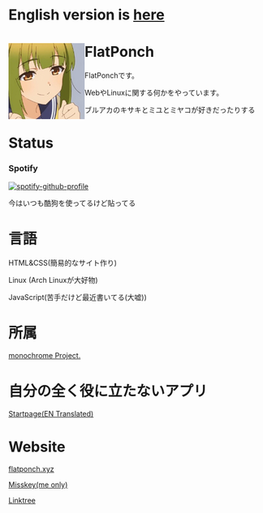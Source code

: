 # English version is [here](https://github.com/FlatPonch/FlatPonch/blob/main/README_EN.md)

# FlatPonch  <img src="https://raw.githubusercontent.com/FlatPonch/FlatPonch/main/bashame.jpg" align="left" width="150">

FlatPonchです。

WebやLinuxに関する何かをやっています。

ブルアカのキサキとミユとミヤコが好きだったりする

# Status

### Spotify
[![spotify-github-profile](https://spotify-github-profile.kittinanx.com/api/view?uid=dmu8f8ktpavweuu3a4tc39qap&cover_image=true&theme=default&show_offline=false&background_color=121212&interchange=true&bar_color=53b14f&bar_color_cover=false)](https://spotify-github-profile.kittinanx.com/api/view?uid=dmu8f8ktpavweuu3a4tc39qap&redirect=true)

今はいつも酷狗を使ってるけど貼ってる

# 言語
HTML&CSS(簡易的なサイト作り)

Linux (Arch Linuxが大好物)

JavaScript(苦手だけど最近書いてる(大嘘))

# 所属
[monochrome Project.](https://github.com/mncrp)

# 自分の全く役に立たないアプリ
[Startpage(EN Translated)](https://start.flatponch.xyz)

# Website
[flatponch.xyz](https://flatponch.xyz/)

[Misskey(me only)](https://mi.flatponch.xyz/)

[Linktree](https://linktr.ee/FlatPonch/)
